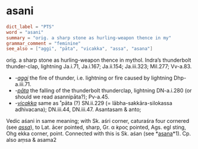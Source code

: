 # asani

``` toml
dict_label = "PTS"
word = "asani"
summary = "orig. a sharp stone as hurling-weapon thence in my"
grammar_comment = "feminine"
see_also = ["aggi", "pāta", "vicakka", "assa", "asana"]
```

orig. a sharp stone as hurling\-weapon thence in mythol. Indra’s thunderbolt thunder\-clap, lightning Ja.i.71, Ja.i.167; Ja.ii.154; Ja.iii.323; Mil.277; Vv\-a.83.

* *\-[aggi](aggi.md)* the fire of thunder, i.e. lightning or fire caused by lightning Dhp\-a.iii.71.
* *\-[pāta](pāta.md)* the falling of the thunderbolt thunderclap, lightning DN\-a.i.280 (or should we read asannipāta?); Pv\-a.45.
* *\-[vicakka](vicakka.md)* same as ˚pāta (?) SN.ii.229 (= lābha\-sakkāra\-silokassa adhivacana); DN.iii.44, DN.iii.47. Asantasam & anto;

Vedic aśani in same meaning; with Sk. aśri corner, caturaśra four cornered (see *[assa](assa.md)*), to Lat. ācer pointed, sharp, Gr. α ̓́κρος pointed, Ags. egl sting, Ohg ekka corner, point. Connected with this is Sk. aśan (see *[asana](asana.md)*1). Cp. also aṃsa & asama2


